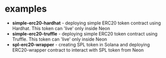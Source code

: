 # examples
- **simple-erc20-hardhat** - deploying simple ERC20 token contract using Hardhat. This token can 'live' only inside Neon
- **simple-erc20-truffle** - deploying simple ERC20 token contract using Truffle. This token can 'live' only inside Neon
- **spl-erc20-wrapper** - creating SPL token in Solana and deploying ERC20-wrapper contract to interact with SPL token from Neon

